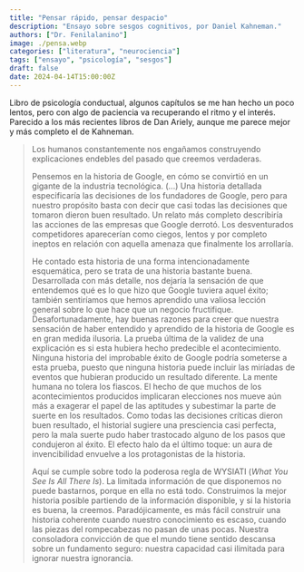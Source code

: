 ```yaml
---
title: "Pensar rápido, pensar despacio"
description: "Ensayo sobre sesgos cognitivos, por Daniel Kahneman."
authors: ["Dr. Fenilalanino"]
image: ./pensa.webp
categories: ["literatura", "neurociencia"]
tags: ["ensayo", "psicología", "sesgos"]
draft: false
date: 2024-04-14T15:00:00Z
---
```


Libro de psicología conductual, algunos capítulos se me han hecho un poco lentos, pero con algo de paciencia va recuperando el ritmo y el interés. Parecido a los más recientes libros de Dan Ariely, aunque me parece mejor y más completo el de Kahneman.

> Los humanos constantemente nos engañamos construyendo explicaciones endebles del pasado que creemos verdaderas.<p>
Pensemos en la historia de Google, en cómo se convirtió en un gigante de la industria tecnológica. (...) Una historia detallada especificaría las decisiones de los fundadores de Google, pero para nuestro propósito basta con decir que casi todas las decisiones que tomaron dieron buen resultado. Un relato más completo describiría las acciones de las empresas que Google derrotó. Los desventurados competidores aparecerían como ciegos, lentos y por completo ineptos en relación con aquella amenaza que finalmente los arrollaría.<p>
He contado esta historia de una forma intencionadamente esquemática, pero se trata de una historia bastante buena. Desarrollada con más detalle, nos dejaría la sensación de que entendemos qué es lo que hizo que Google tuviera aquel éxito; también sentiríamos que hemos aprendido una valiosa lección general sobre lo que hace que un negocio fructifique. Desafortunadamente, hay buenas razones para creer que nuestra sensación de haber entendido y aprendido de la historia de Google es en gran medida ilusoria. La prueba última de la validez de una explicación es si esta hubiera hecho predecible el acontecimiento. Ninguna historia del improbable éxito de Google podría someterse a esta prueba, puesto que ninguna historia puede incluir las miríadas de eventos que hubieran producido un resultado diferente. La mente humana no tolera los fiascos. El hecho de que muchos de los acontecimientos producidos implicaran elecciones nos mueve aún más a exagerar el papel de las aptitudes y subestimar la parte de suerte en los resultados. Como todas las decisiones críticas dieron buen resultado, el historial sugiere una presciencia casi perfecta, pero la mala suerte pudo haber trastocado alguno de los pasos que condujeron al éxito. El efecto halo da el último toque: un aura de invencibilidad envuelve a los protagonistas de la historia.<p>
Aquí se cumple sobre todo la poderosa regla de WYSIATI (*What You See Is All There Is*). La limitada información de que disponemos no puede bastarnos, porque en ella no está todo. Construimos la mejor historia posible partiendo de la información disponible, y si la historia es buena, la creemos. Paradójicamente, es más fácil construir una historia coherente cuando nuestro conocimiento es escaso, cuando las piezas del rompecabezas no pasan de unas pocas. Nuestra consoladora convicción de que el mundo tiene sentido descansa sobre un fundamento seguro: nuestra capacidad casi ilimitada para ignorar nuestra ignorancia.
